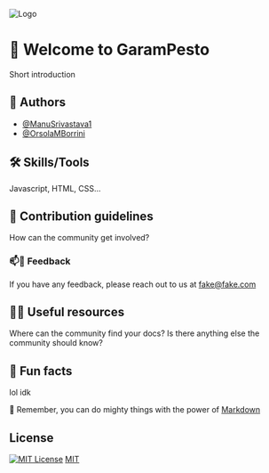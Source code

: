 ![Logo]()

# 🌿 Welcome to GaramPesto
Short introduction

## 🧠 Authors
- [@ManuSrivastava1](https://github.com/ManuSrivastava1)
- [@OrsolaMBorrini](https://github.com/OrsolaMBorrini)

## 🛠 Skills/Tools
Javascript, HTML, CSS...

## 🌈 Contribution guidelines
How can the community get involved?

### 📫💬 Feedback
If you have any feedback, please reach out to us at fake@fake.com

## 👩‍💻 Useful resources
Where can the community find your docs? Is there anything else the community should know?

## 🍿 Fun facts
lol idk

🧙 Remember, you can do mighty things with the power of [Markdown](https://docs.github.com/github/writing-on-github/getting-started-with-writing-and-formatting-on-github/basic-writing-and-formatting-syntax)


## License
[![MIT License](https://img.shields.io/badge/License-MIT-green.svg)](https://choosealicense.com/licenses/mit/)
[MIT](https://choosealicense.com/licenses/mit/)






